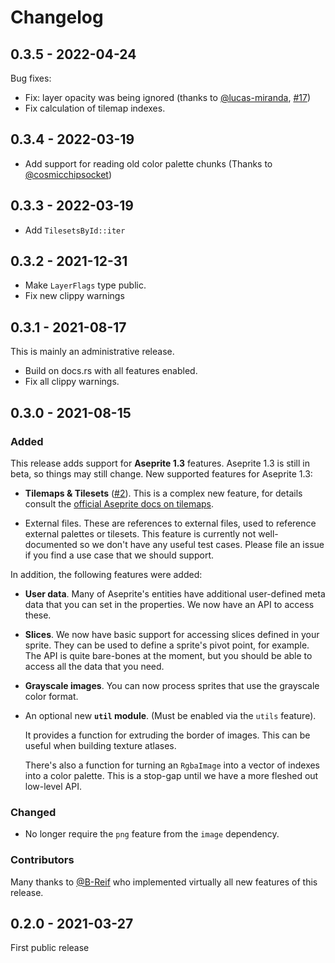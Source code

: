# Changelog

## 0.3.5 - 2022-04-24

Bug fixes: 
- Fix: layer opacity was being ignored (thanks to
  [@lucas-miranda](https://github.com/lucas-miranda),
  [#17](https://github.com/alpine-alpaca/asefile/pull/17))
- Fix calculation of tilemap indexes.

## 0.3.4 - 2022-03-19

- Add support for reading old color palette chunks (Thanks to
  [@cosmicchipsocket](https://github.com/cosmicchipsocket))

## 0.3.3 - 2022-03-19

- Add `TilesetsById::iter`

## 0.3.2 - 2021-12-31

- Make `LayerFlags` type public.
- Fix new clippy warnings

## 0.3.1 - 2021-08-17

This is mainly an administrative release.

- Build on docs.rs with all features enabled.
- Fix all clippy warnings.

## 0.3.0 - 2021-08-15

### Added

This release adds support for **Aseprite 1.3** features. Aseprite 1.3 is still in
beta, so things may still change. New supported features for Aseprite 1.3:

- **Tilemaps & Tilesets** ([#2](https://github.com/alpine-alpaca/asefile/pull/2)).
  This is a complex new feature, for details consult the [official Aseprite docs
  on tilemaps](https://www.aseprite.org/docs/tilemap/).

- External files. These are references to external files, used to reference
  external palettes or tilesets. This feature is currently not well-documented
  so we don't have any useful test cases. Please file an issue if you find a use
  case that we should support.

In addition, the following features were added:

- **User data**. Many of Aseprite's entities have additional user-defined meta data
  that you can set in the properties. We now have an API to access these.

- **Slices**. We now have basic support for accessing slices defined in your sprite.
  They can be used to define a sprite's pivot point, for example. The API is
  quite bare-bones at the moment, but you should be able to access all the
  data that you need.

- **Grayscale images**. You can now process sprites that use the grayscale color
  format.

- An optional new **`util` module**. (Must be enabled via the `utils` feature).
  
  It provides a function for extruding the border of images. This can be
  useful when building texture atlases.

  There's also a function for turning an `RgbaImage` into a vector of
  indexes into a color palette. This is a stop-gap until we have a more
  fleshed out low-level API.


### Changed

- No longer require the `png` feature from the `image` dependency.

### Contributors

Many thanks to [@B-Reif](https://github.com/B-Reif) who implemented virtually
all new features of this release.

## 0.2.0 - 2021-03-27

First public release


